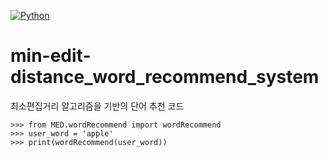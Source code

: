 [![Python](https://img.shields.io/badge/Python-Used-blue.svg)](https://shields.io/#/)

# min-edit-distance_word_recommend_system

최소편집거리 알고리즘을 기반의 단어 추천 코드

```
>>> from MED.wordRecommend import wordRecommend
>>> user_word = 'apple'
>>> print(wordRecommend(user_word))
```
